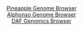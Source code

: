 <div id="Pineapple_Genome_Browser" align="center">
  <a href="https://igv.org/app/?sessionURL=blob:zZJfa9swFMW_i6BlA8eW_Dc2lJGkbRKStiwh8dpSjGLLjlrZciXZbhry3aeVjb100DxsDPQgXa50zzn67UFLhKS8AhGwTeSZCAEDyC3vlrisGbnGJZEgyjGTxACC5ESQKiUg2oMcS4VXi7m.uVWqlpFlUVX3SlwV3JSOiUv8yivcSTPlpTXijOENF1hxIa2hwC23aNH2OrLBdW3q2Y7pWRlW2MKs3vJKcqsmVZF0.r3kVykpSMVLkpQNU_RNQKL1aI2ZmeMvg3g5SFMi5YzsptnZYDYdrJ2L1d3YH92tbibxyo9Pl7SosGoEOauHM3_CeFvOnZ3nDx.Zcl0Upjdd3z1xzk8vXmoqiDxDAeq7btjvOzoYWmXk5X_yrBc90vdwvp1ejkmW79by0f86lrcYfQviq_H06V3fLjgYgPG00RyAdCuCCEHDgb7h2X7vxxb1DQhDnY7gFET3DwZQAqdPuv1.D9Su1rQASZ6bN3AMwEVGBIh6IYQBCkPbcwMXhiE6GHvQCPb3or1cLcIA2gPb9pOcMqVRzhJZ1dLEVWW2aW4Wr0dmeWcLmK0XJ_bwObD9fHF9O325HBWTpb9._FOaBtDD3z5QW_2Ipn_C3UeEmGpzLGyQvsrzeudu48afll6TKSni29lk1KXvxuNps8dFk3NRYqX7dUUff_LWYkFxpXShpZJuKKNqF.sUeQciZDsaW5ByxjWHQBSbT9CABvLg5994OoeHw3c-">Pineapple Genome Browser</a>
</div>
<div id="Alphonso_Genome_Browser" align="center">
  <a href="https://igv.org/app/?sessionURL=blob:zZJda9swFIb_i6BlA8e2_JXYUEbapFn6uTT10qYUI9uyo0aWXEmOk4b896llYzcdNBcbA11IhyOd9331bMEKC0k4AxFwTOibEAIDyAVvp6iqKb5CFZYgKhCV2AACF1hglmEQbUGBpELxzYW.uVCqlpFlEVV3KsRKbkrXRBV64Qy10sx4ZZ1wSlHKBVJcSOtYoBW3SLnqtDhFdW3q2a7pWzlSyEK0XnAmuVVjViatfi_5VUpKzHiFk6qhirwJSLQerTE3C_SlP5v2swxLeY434_yofz7uf3eH8XwUnMzj66.zOJgdTknJkGoEPoqvR1O_uujd3qY3aunej4KriXLmS.iPD9zB4XBdE4HlEezCnueFPb.rgyEsx.v_ybNeZE_fl0Xj2X7uD9Zef7TuHX97hs2Bc3o7GD4tyz843xmA8qzRJIBsIboRtA3XDgzfCTqvW9gzbDvU.QhOQPTwaAAlULbU7Q9boDa15gVI_Ny8oWMALnIsQNQJbbsLw9Dxva5nhyHcGVvQCPr3wj2Nb8Ku7fQdJ0gKQpWGOU8kq6WJGDNXWWGWL3umedZMX8LUDeZ5PIkvnvizS8_YDBIfTt7Nsqf969FvH6iNfkTRP.HuI0JMle4LW2vfXw_ayejAOR7Vl3Tq6c0kSO.GmzG8W_B3I3oFab94Ci4qpHS_rujjT.JWSBDElC6siCQpoURtZjpJ3oIIOq4GF2Scck0iEGX6yTZsA_r259.AurvH3Q8-">Alphonso Genome Browser</a>
</div>


<div id="DAF_Genomics_Browser" align="center">
  <a href="https://ink-blot.github.io/?sessionURL=blob:tZNra9swFIb_i6D95Jt8tyEMN.3WtGUZdR1DSgmKfByb2pYryXObkP8.zesY7MIYdCAJiXN5X.lBB_QZuKhZh2JkG9gzMEYaEhUbU9L2DXwkLQgUl6QRoCEOJXDoKKD4gEoiJMlub1RlJWUvYtMsSKnvoGNtTYUhHIP0umCDrECl6rZBWrJnHRmFQVmrkiUxSdNXrBPMJJSCELpl9tDtNiNRy_fYZmoJm3ZoZD2pbpQJZawwSqLc1l0Bz38x8h.U1ajfJXmaTPXX8LIoZsn1Ilk5F9n6gz9fZ8vLPPPz07TedUQOHGZevZ2voJif3e29K9j61F8.jdUuzbF74pyfXjz3NQcxwwEOXTfyQwsdNdQwOigEiFYcx9jVAjvUbNfVX7eO56s34KxG8f2DhiQn9FGl3x.QfOkVKCTgaZiYaYjxAjiK9ciyAhxFtucGrhVF.Kgd0MCbNyb5PruNAstObNs3tqRV.mXdTM.nhH4NvhXGnzqr.a.YTuyz1FmNewgXeXt3vv90.bh01uHVDbVE8ltQXz_NHy9WMt4SqULfjq9YSKP0WujkDy7O8eH4BQ--">DAF Genomics Browser</a>
</div>
